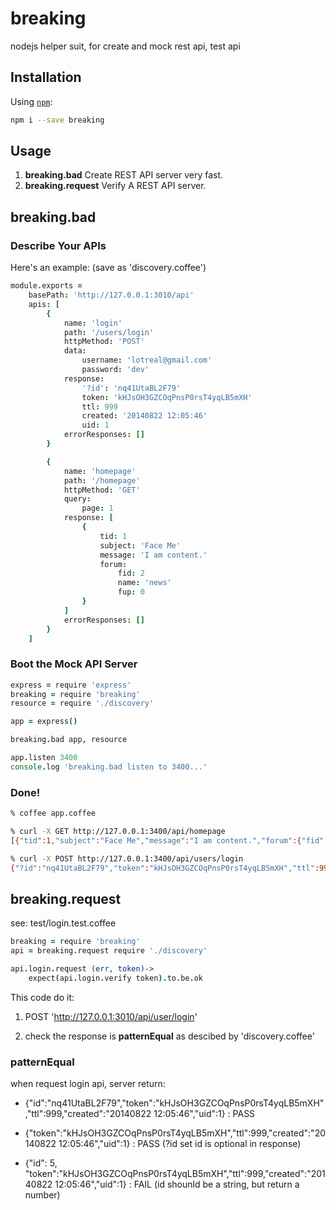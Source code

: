 breaking
========

nodejs helper suit, for create and mock rest api, test api


## Installation

Using [`npm`](http://npmjs.org/):

```bash
npm i --save breaking
```

## Usage

1. **breaking.bad** Create REST API server very fast.
2. **breaking.request** Verify A REST API server.

## breaking.bad

### Describe Your APIs

Here's an example: (save as 'discovery.coffee')

```coffee
module.exports =
    basePath: 'http://127.0.0.1:3010/api'
    apis: [
        {
            name: 'login'
            path: '/users/login'
            httpMethod: 'POST'
            data:
                username: 'lotreal@gmail.com'
                password: 'dev'
            response:
                '?id': 'nq41UtaBL2F79'
                token: 'kHJsOH3GZCOqPnsP0rsT4yqLB5mXH'
                ttl: 999
                created: '20140822 12:05:46'
                uid: 1
            errorResponses: []
        }

        {
            name: 'homepage'
            path: '/homepage'
            httpMethod: 'GET'
            query:
                page: 1
            response: [
                {
                    tid: 1
                    subject: 'Face Me'
                    message: 'I am content.'
                    forum:
                        fid: 2
                        name: 'news'
                        fup: 0
                }
            ]
            errorResponses: []
        }
    ]
```

### Boot the Mock API Server

```coffee
express = require 'express'
breaking = require 'breaking'
resource = require './discovery'

app = express()

breaking.bad app, resource

app.listen 3400
console.log 'breaking.bad listen to 3400...'
```

### Done!

```bash
% coffee app.coffee

% curl -X GET http://127.0.0.1:3400/api/homepage
[{"tid":1,"subject":"Face Me","message":"I am content.","forum":{"fid":2,"name":"news","fup":0}}]

% curl -X POST http://127.0.0.1:3400/api/users/login
{"?id":"nq41UtaBL2F79","token":"kHJsOH3GZCOqPnsP0rsT4yqLB5mXH","ttl":999,"created":"20140822 12:05:46","uid":1}%
```

## breaking.request

see: test/login.test.coffee

```coffee
breaking = require 'breaking'
api = breaking.request require './discovery'

api.login.request (err, token)->
    expect(api.login.verify token).to.be.ok
```

This code do it:

1. POST 'http://127.0.0.1:3010/api/user/login'

2. check the response is **patternEqual** as descibed by 'discovery.coffee'

### patternEqual

when request login api, server return:

- {"id":"nq41UtaBL2F79","token":"kHJsOH3GZCOqPnsP0rsT4yqLB5mXH","ttl":999,"created":"20140822 12:05:46","uid":1} : PASS

- {"token":"kHJsOH3GZCOqPnsP0rsT4yqLB5mXH","ttl":999,"created":"20140822 12:05:46","uid":1} : PASS (?id set id is optional in response)

- {"id": 5, "token":"kHJsOH3GZCOqPnsP0rsT4yqLB5mXH","ttl":999,"created":"20140822 12:05:46","uid":1} : FAIL (id shounld be a string, but return a number)

